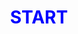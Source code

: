 <style>
#bookHead {
  color: blue;
  text-align: center;
  font-weight: bold;
h2 {text-align:center;
    font-style:italic;}
</style>    
# <h1 id="bookHead">START</h1>
